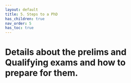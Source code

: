 ```yaml
---
layout: default
title: 5. Steps to a PhD
has_children: true
nav_order: 5
has_toc: true
---
```


# Details about the prelims and Qualifying exams and how to prepare for them. 